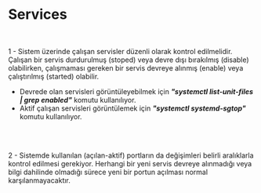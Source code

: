 <h1> Services </h1>
</br>

1 - Sistem üzerinde çalışan servisler düzenli olarak kontrol edilmelidir. Çalışan bir servis durdurulmuş (stoped) veya devre dışı bırakılmış (disable) olabilirken, çalışmaması gereken bir servis devreye alınmış (enable) veya çalıştırılmış (started) olabilir.
 * Devrede olan servisleri görüntüleyebilmek için ***"systemctl list-unit-files | grep enabled"*** komutu kullanılıyor.
 * Aktif çalışan servisleri görüntülemek için ***"systemctl systemd-sgtop"*** komutu kullanılıyor.


</br></br>


2 - Sistemde kullanılan (açılan-aktif) portların da değişimleri belirli aralıklarla kontrol edilmesi gerekiyor. Herhangi bir yeni servis devreye alınmadığı veya bilgi dahilinde olmadığı sürece yeni bir portun açılması normal karşılanmayacaktır.












